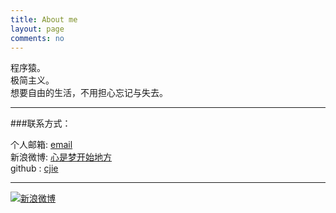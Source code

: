 ```yaml
---
title: About me
layout: page
comments: no
---
```


程序猿。	
极简主义。  
想要自由的生活，不用担心忘记与失去。

----

###联系方式：        

个人邮箱: [email](mailto:jeff@lequ.org)     
新浪微博: [心是梦开始地方](http://weibo.com/u/1673924241)	 
github : [cjie](https://cjie.github.com)        

----


[![新浪微博](http://service.t.sina.com.cn/widget/qmd/1673924241/1bf42c7d/1.png)](http://weibo.com/u/1673924241?s=6uyXnP)
